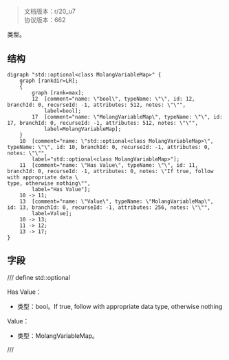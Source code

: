 # <!-- md:samp std::optional<class MolangVariableMap> -->

> 文档版本：r/20_u7<br/>协议版本：662

<!-- md:samp std::optional<class MolangVariableMap> -->类型。

## 结构

```viz
digraph "std::optional<class MolangVariableMap>" {
	graph [rankdir=LR];
	{
		graph [rank=max];
		12	[comment="name: \"bool\", typeName: \"\", id: 12, branchId: 0, recurseId: -1, attributes: 512, notes: \"\"",
			label=bool];
		17	[comment="name: \"MolangVariableMap\", typeName: \"\", id: 17, branchId: 0, recurseId: -1, attributes: 512, notes: \"\"",
			label=MolangVariableMap];
	}
	10	[comment="name: \"std::optional<class MolangVariableMap>\", typeName: \"\", id: 10, branchId: 0, recurseId: -1, attributes: 0, notes: \"\"",
		label="std::optional<class MolangVariableMap>"];
	11	[comment="name: \"Has Value\", typeName: \"\", id: 11, branchId: 0, recurseId: -1, attributes: 0, notes: \"If true, follow with appropriate data \
type, otherwise nothing\"",
		label="Has Value"];
	10 -> 11;
	13	[comment="name: \"Value\", typeName: \"MolangVariableMap\", id: 13, branchId: 0, recurseId: -1, attributes: 256, notes: \"\"",
		label=Value];
	10 -> 13;
	11 -> 12;
	13 -> 17;
}

```

## 字段

/// define
std::optional<class MolangVariableMap>

Has Value：<!-- md:samp bool -->

- 类型：bool。If true, follow with appropriate data type, otherwise nothing

Value：[<!-- md:samp MolangVariableMap -->](refs/protocols/types/MolangVariableMap.md)

- 类型：MolangVariableMap。


///
